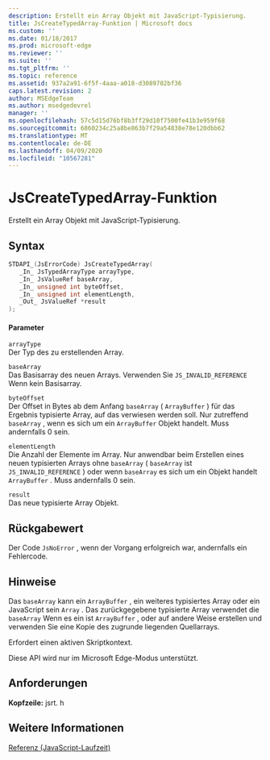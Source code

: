 ```yaml
---
description: Erstellt ein Array Objekt mit JavaScript-Typisierung.
title: JsCreateTypedArray-Funktion | Microsoft docs
ms.custom: ''
ms.date: 01/18/2017
ms.prod: microsoft-edge
ms.reviewer: ''
ms.suite: ''
ms.tgt_pltfrm: ''
ms.topic: reference
ms.assetid: 937a2a91-6f5f-4aaa-a018-d3089702bf36
caps.latest.revision: 2
author: MSEdgeTeam
ms.author: msedgedevrel
manager: ''
ms.openlocfilehash: 57c5d15d76bf8b3ff29d10f7500fe41b3e959f68
ms.sourcegitcommit: 6860234c25a8be863b7f29a54838e78e120dbb62
ms.translationtype: MT
ms.contentlocale: de-DE
ms.lasthandoff: 04/09/2020
ms.locfileid: "10567281"
---
```

# JsCreateTypedArray-Funktion
Erstellt ein Array Objekt mit JavaScript-Typisierung.  
  
## Syntax  
  
```cpp  
STDAPI_(JsErrorCode) JsCreateTypedArray(  
   _In_ JsTypedArrayType arrayType,  
   _In_ JsValueRef baseArray,  
   _In_ unsigned int byteOffset,  
   _In_ unsigned int elementLength,  
   _Out_ JsValueRef *result  
);  
```  
  
#### Parameter  
 `arrayType`  
 Der Typ des zu erstellenden Array.  
  
 `baseArray`  
 Das Basisarray des neuen Arrays. Verwenden Sie `JS_INVALID_REFERENCE` Wenn kein Basisarray.  
  
 `byteOffset`  
 Der Offset in Bytes ab dem Anfang `baseArray` ( `ArrayBuffer` ) für das Ergebnis typisierte Array, auf das verwiesen werden soll. Nur zutreffend `baseArray` , wenn es sich um ein `ArrayBuffer` Objekt handelt. Muss andernfalls 0 sein.  
  
 `elementLength`  
 Die Anzahl der Elemente im Array. Nur anwendbar beim Erstellen eines neuen typisierten Arrays ohne `baseArray` ( `baseArray` ist `JS_INVALID_REFERENCE` ) oder wenn `baseArray` es sich um ein Objekt handelt `ArrayBuffer` . Muss andernfalls 0 sein.  
  
 `result`  
 Das neue typisierte Array Objekt.  
  
## Rückgabewert  
 Der Code `JsNoError` , wenn der Vorgang erfolgreich war, andernfalls ein Fehlercode.  
  
## Hinweise  
 Das `baseArray` kann ein `ArrayBuffer` , ein weiteres typisiertes Array oder ein JavaScript sein `Array` . Das zurückgegebene typisierte Array verwendet die `baseArray` Wenn es ein ist `ArrayBuffer` , oder auf andere Weise erstellen und verwenden Sie eine Kopie des zugrunde liegenden Quellarrays.  
  
 Erfordert einen aktiven Skriptkontext.  
  
 Diese API wird nur im Microsoft Edge-Modus unterstützt.  
  
## Anforderungen  
 **Kopfzeile:** jsrt. h  
  
## Weitere Informationen  
 [Referenz (JavaScript-Laufzeit)](../chakra-hosting/reference-javascript-runtime.md)